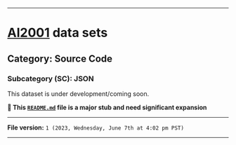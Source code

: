 
***

# [AI2001](https://github.com/seanpm2001/AI2001/) data sets

## Category: Source Code

### Subcategory (SC): JSON

This dataset is under development/coming soon.

**🌱️ This [`README.md`](/README.md) file is a major stub and need significant expansion**

***

**File version:** `1 (2023, Wednesday, June 7th at 4:02 pm PST)`

***
